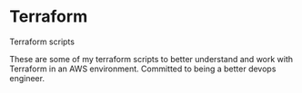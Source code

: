 # Terraform
Terraform scripts

These are some of my terraform scripts to better understand and work with Terraform in an AWS environment.  Committed to being a better devops engineer. 
